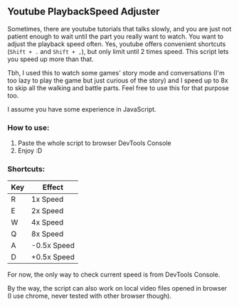 ## Youtube PlaybackSpeed Adjuster

Sometimes, there are youtube tutorials that talks slowly, and you are just not patient enough to wait until the part you really want to watch. You want to adjust the playback speed often. Yes, youtube offers convenient shortcuts (`Shift + .` and `Shift + ,`), but only limit until 2 times speed. This script lets you speed up more than that.

Tbh, I used this to watch some games' story mode and conversations (I'm too lazy to play the game but just curious of the story) and I speed up to 8x to skip all the walking and battle parts. Feel free to use this for that purpose too.

I assume you have some experience in JavaScript.

### How to use:
1. Paste the whole script to browser DevTools Console
2. Enjoy :D

### Shortcuts:

| Key | Effect |
|-----|--------|
| R | 1x Speed |
| E | 2x Speed |
| W | 4x Speed |
| Q | 8x Speed |
| A | -0.5x Speed |
| D | +0.5x Speed |

For now, the only way to check current speed is from DevTools Console.

By the way, the script can also work on local video files opened in browser (I use chrome, never tested with other browser though).
